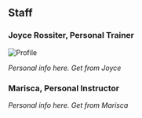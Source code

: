 ## Staff

### Joyce Rossiter, Personal Trainer
![Profile](/images/climbing.jpg)

*Personal info here. Get from Joyce*

### Marisca, Personal Instructor
*Personal info here. Get from Marisca*

